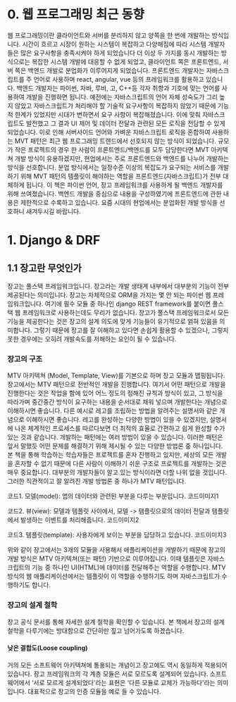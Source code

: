 # 0. 웹 프로그래밍 최근 동향
  웹 프로그래밍이란 클라이언트와 서버를 분리하지 않고 양쪽을 한 번에 개발하는 방식입니다. 
  시간이 흐르고 시장이 원하는 시스템이 복잡하고 다양해짐에 따라 시스템 개발자들은 많은 요구사항을 충족시켜야 하게 되었습니다 더 이상 두 가지를 동시 개발하는 방식으로는 복잡한 시스템 개발에 대응할 수 없게 되었고, 
  클라이언트 쪽은 프론트엔드, 서버 쪽은 백엔드 개발로 분업화가 이루어지게 되었습니다. 
  프론트엔드 개발자는 자바스크립트를 주 언어로 사용하며 react, angular, vue 등의 프레임워크를 활용하고 있습니다. 
  백엔드 개발자는 파이썬, 자바, 루비, 고, C++등 각자 취향과 기호에 맞는 언어를 사용하여 개발을 진행하면 됩니다. 
  예전에는 자바스크립트의 언어 자체 성숙도가 그리 높지 않았고 자바스크립트가 처리해야 할 기술적 요구사항이 복잡하지 않았기 때문에 기능적 한계가 있었지만 시대가 변하면서 요구 사항이 복잡해졌습니다. 
  이에 맞춰 자바스크립트도 발전했고 그 결과 UI 제어 및 데이터 전달과 관련된 모든 로직을 전담할 수 있게 되었습니다. 
  이로 인해 서버사이드 언어와 가벼운 자바스크립트 로직을 혼합하여 사용하는 MVT 패턴은 최근 웹 프로그래밍 트렌드에서 선호되지 않는 방식이 되었습니다.
  규모가 작은 프로젝트의 경우 한 사람이 프론트엔드/백엔드를 모두 담당한다면 MVT 아키텍쳐 개발 방식이 유용하겠지만, 현업에서는 주로 프론트엔드와 백엔드를 나누어 개발하는 방식을 선호합니다. 
  분업 방식에서는 일정수준 이상의 복잡도가 요구되는 서비스를 개발하기 위해 MVT 패턴의 템플릿이 해야하는 역할을 프론트엔드(자바스크립트)가 전부 대체하게 됩니다. 
  이 책은 파이썬 언어, 장고 프레임워크를 사용하게 될 백엔드 개발자를 위해 쓰여졌습니다. 
  백엔드 개발을 중심으로 내용을 구성하였기에 프론트엔드에 관한 내용은 제한적으로 수록하고 있습니다. 요즘 시대의 현업에서는 분업화된 개발 방식을 선호하니 새겨두시길 바랍니다.

# 1. Django & DRF

## 1.1 장고란 무엇인가
장고는 풀스택 프레임워크입니다. 장고라는 개발 생태계 내부에서 대부분의 기능이 전부 제공된다는 의미입니다. 장고는 자체적으로 ORM을 가지는 몇 안 되는 파이썬 웹 프레임워크입니다. 여기에 필수 모듈 중 하나인 django REST framework를 붙이면 풀스택 웹 프레임워크로 사용하는데도 무리가 없습니다.
장고가 풀스택 프레임워크로서 모든 기능을 제공한다는 것은 장고의 설계 의도에 맞게 기능들이 유기적으로 얽혀 있음을 의미합니다. 그렇기 때문에 장고를 잘 이해하고 있다면 손쉽게 활용할 수 있겠으나, 그렇지 못한 경우에는 오히려 개발속도를 저해하는 요인이 될 수 있습니다.

### 장고의 구조
MTV 아키텍쳐 (Model, Template, View)를 기본으로 하며 장고 모듈과 맵핑됩니다. 장고에서는 MTV 패턴으로 전반적인 개발을 진행합니다. 여기서 어떤 패턴으로 개발을 진행한다는 것은 작업을 함에 있어 어느 정도의 정해진 규칙과 방식이 있고, 그 방식을 따라가며 중간중간 방식이 요구하는 내용을 순서대로 채워 넣으며 개발한다는 개념으로 이해하시면 좋습니다. 다른 예시로 레고를 조립하는 방법을 알려주는 설명서와 같은 개념으로 이해하시면 좋습니다. 레고를 완성하는 다양한 방법이 있을 수 있겠지만, 설명서에 나온 체계적인 프로세스를 따르다보면 더 최적의 효율로 간편하고 쉽게 완성할 수가 있는 것과 같습니다.
개발하는 패턴에는 여러 방법이 있을 수 있습니다. 이러한 패턴은 앞서 말했듯 어떤 문제를 해결하기 위해 제시될 수 있는 다양한 방법론 중 하나입니다. 본 책을 통해 학습하는 학습자들은 프로젝트를 혼자 진행하고 있지만, 세상의 모든 개발을 혼자할 수 없기 때문에 다른 사람이 이해하기 쉬운 구조로 프로젝트를 개발하는 것은 매우 중요합니다. 대부분의 개발자들이 알고 있는 방식이라면 더할 나위 없을 것입니다. 그러한 직관적이고 잘 알려진 개발 방법론 중 하나가 MTV 패턴입니다.

코드1. 모델(model): 앱의 데이터와 관련된 부분을 다루는 부분입니다.
코드이미지1

코드2. 뷰(view): 모델과 템플릿 사이에서, 모델 -> 템플릿으로의 데이터 전달과 템플릿에서 발생하는 이벤트를 처리해줍니다.
코드이미지2

코드3. 템플릿(template): 사용자에게 보이는 부분을 담당하고 있습니다.
코드이미지3

위와 같이 장고에서는 3개의 모듈을 사용해서 애플리케이션을 개발하기 때문에 장고의 개발 방식은 MTV 아키텍쳐(또는 패턴) 기반으로 이루어집니다. 이때 템플릿은 자바스크립트의 기능 중 하나인 UI(HTML)에 데이터를 전달해주는 역할을 수행합니다. MTV 방식의 웹 애플리케이션에서는 템플릿이 이 역할을 수행하기도 하며 자바스크립트가 수행하기도 합니다.

### 장고의 설계 철학
장고 공식 문서를 통해 자세한 설계 철학을 확인할 수 있습니다. 본 책에서 장고의 설계철학을 다루기에는 방대함으로 간단히만 짚고 넘어가도록 하겠습니다.

#### 낮은 결합도(Loose coupling)
거의 모든 소프트웨어 아키텍쳐에 통용되는 개념이고 장고에도 역시 동일하게 적용되어 있습니다. 장고 프레임워크의 각 계층 모듈은 서로 모르도록 설계되어 있습니다. 소프트웨어에서 ‘서로 모르게 설계되었다'라는 표현은 ‘다른 모듈로 교체가 가능하다'라는 의미입니다. 대표적으로 장고의 인증 모듈을 예로 들 수 있습니다.
